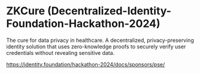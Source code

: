 # ZKCure (Decentralized-Identity-Foundation-Hackathon-2024)

The cure for data privacy in healthcare. A decentralized, privacy-preserving identity solution that uses zero-knowledge proofs to securely verify user credentials without revealing sensitive data.

https://identity.foundation/hackathon-2024/docs/sponsors/pse/

